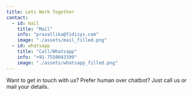 ```yaml
---
title: Lets Work Together
contact:
  - id: mail
    title: "Mail"
    info: "pravallika@fidisys.com"
    image: "./assets/mail_filled.png"
  - id: whatsapp
    title: "Call/Whatsapp"
    info: "+91-7550043399"
    image: "./assets/whatsapp_filled.png"
---
```


Want to get in touch with us? Prefer human over chatbot? Just call us or mail your details.
